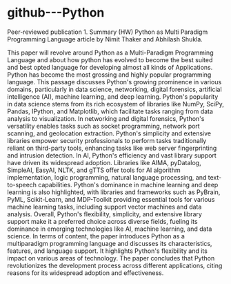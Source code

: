 # github---Python
Peer-reviewed publication 1. Summary (HW)
            Python as Multi Paradigm Programming Language article by Nimit Thaker and Abhilash Shukla.
 
  This paper will revolve around Python as a Multi-Paradigm Programming Language and about how python has evolved to become the best suited and best opted language for developing almost all kinds of Applications. Python has become the most grossing and highly popular programming language.
  This passage discusses Python's growing prominence in various domains, particularly in data science, networking, digital forensics, artificial intelligence (AI), machine learning, and deep learning. Python's popularity in data science stems from its rich ecosystem of libraries like NumPy, SciPy, Pandas, IPython, and Matplotlib, which facilitate tasks ranging from data analysis to visualization.
  In networking and digital forensics, Python's versatility enables tasks such as socket programming, network port scanning, and geolocation extraction. Python's simplicity and extensive libraries empower security professionals to perform tasks traditionally reliant on third-party tools, enhancing tasks like web server fingerprinting and intrusion detection.
  In AI, Python's efficiency and vast library support have driven its widespread adoption. Libraries like AIMA, pyDatalog, SimpleAI, EasyAI, NLTK, and gTTS offer tools for AI algorithm implementation, logic programming, natural language processing, and text-to-speech capabilities.
Python's dominance in machine learning and deep learning is also highlighted, with libraries and frameworks such as PyBrain, PyML, Scikit-Learn, and MDP-Toolkit providing essential tools for various machine learning tasks, including support vector machines and data analysis.
Overall, Python's flexibility, simplicity, and extensive library support make it a preferred choice across diverse fields, fueling its dominance in emerging technologies like AI, machine learning, and data science.
  In terms of content, the paper introduces Python as a multiparadigm programming language and discusses its characteristics, features, and language support. It highlights Python's flexibility and its impact on various areas of technology. The paper concludes that Python revolutionizes the development process across different applications, citing reasons for its widespread adoption and effectiveness.
